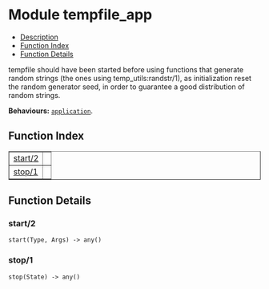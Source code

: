 

# Module tempfile_app #
* [Description](#description)
* [Function Index](#index)
* [Function Details](#functions)

tempfile should have been started before using functions that generate
random strings (the ones using temp_utils:randstr/1), as initialization
reset the random generator seed, in order to guarantee a good distribution
of random strings.

__Behaviours:__ [`application`](application.md).

<a name="index"></a>

## Function Index ##


<table width="100%" border="1" cellspacing="0" cellpadding="2" summary="function index"><tr><td valign="top"><a href="#start-2">start/2</a></td><td></td></tr><tr><td valign="top"><a href="#stop-1">stop/1</a></td><td></td></tr></table>


<a name="functions"></a>

## Function Details ##

<a name="start-2"></a>

### start/2 ###

`start(Type, Args) -> any()`

<a name="stop-1"></a>

### stop/1 ###

`stop(State) -> any()`

